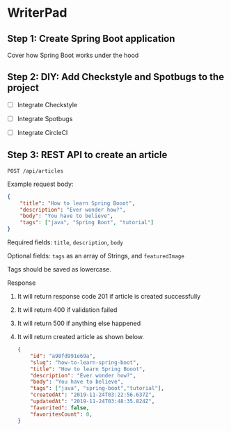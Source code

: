 # WriterPad

## Step 1:  Create Spring Boot application

Cover how Spring Boot works under the hood

## Step 2: DIY: Add Checkstyle and Spotbugs to the project

- [ ] Integrate Checkstyle
- [ ] Integrate Spotbugs
- [ ] Integrate CircleCI



## Step 3: REST API to create an article

`POST /api/articles`

Example request body:

```JSON
{
    "title": "How to learn Spring Booot",
    "description": "Ever wonder how?",
    "body": "You have to believe",
    "tags": ["java", "Spring Boot", "tutorial"]
}
```

Required fields: `title`, `description`, `body`

Optional fields: `tags` as an array of Strings, and `featuredImage`

Tags should be saved as lowercase.

Response

1. It will return response code 201 if article is created successfully

2. It will return 400 if validation failed

3. It will return 500 if anything else happened

4. It will return created article as shown below.

   ```json
   {
       "id": "a98fd991e69a",
       "slug": "how-to-learn-spring-boot",
       "title": "How to learn Spring Booot",
       "description": "Ever wonder how?",
       "body": "You have to believe",
       "tags": ["java", "spring-boot","tutorial"],
       "createdAt": "2019-11-24T03:22:56.637Z",
       "updatedAt": "2019-11-24T03:48:35.824Z",
       "favorited": false,
       "favoritesCount": 0,
   }
   ```





